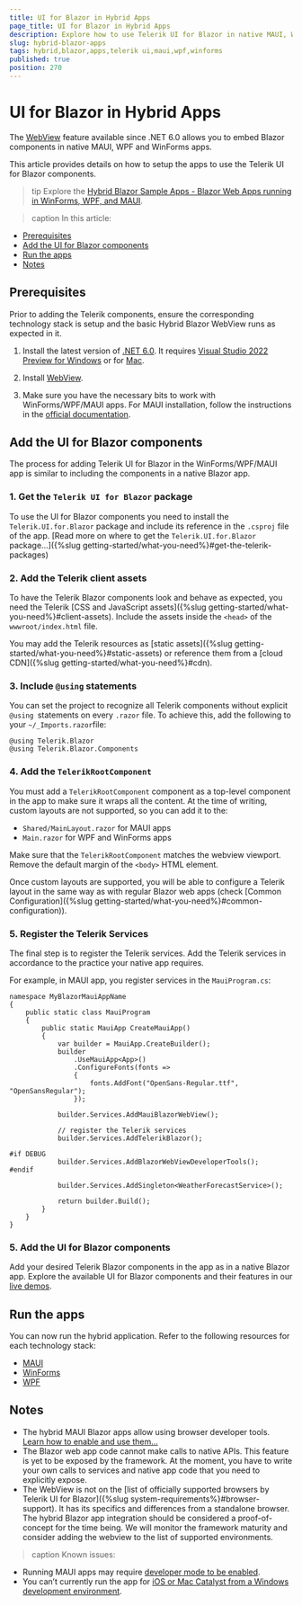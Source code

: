 ```yaml
---
title: UI for Blazor in Hybrid Apps
page_title: UI for Blazor in Hybrid Apps
description: Explore how to use Telerik UI for Blazor in native MAUI, WPF and WinForms apps.
slug: hybrid-blazor-apps
tags: hybrid,blazor,apps,telerik ui,maui,wpf,winforms
published: true
position: 270
---
```


# UI for Blazor in Hybrid Apps

The [WebView](https://devblogs.microsoft.com/dotnet/asp-net-core-updates-in-net-6-preview-3/#blazorwebview-controls-for-wpf-windows-forms) feature available since .NET 6.0 allows you to embed Blazor components in native MAUI, WPF and WinForms apps.

This article provides details on how to setup the apps to use the Telerik UI for Blazor components.

>tip Explore the [Hybrid Blazor Sample Apps - Blazor Web Apps running in WinForms, WPF, and MAUI](https://github.com/telerik/blazor-ui/tree/master/common/hybrid-blazor-apps).


>caption In this article:

* [Prerequisites](#prerequisites)
* [Add the UI for Blazor components](#add-the-ui-for-blazor-components)
* [Run the apps](#run-the-apps)
* [Notes](#notes)


## Prerequisites

Prior to adding the Telerik components, ensure the corresponding technology stack is setup and the basic Hybrid Blazor WebView runs as expected in it.


1. Install the latest version of [.NET 6.0](https://dotnet.microsoft.com/en-us/download/dotnet/6.0). It requires [Visual Studio 2022 Preview for Windows](https://visualstudio.microsoft.com/vs/preview/) or for [Mac](https://docs.microsoft.com/en-us/visualstudio/releasenotes/vs2019-mac-preview-relnotes).

1. Install [WebView](https://docs.microsoft.com/en-us/dotnet/maui/user-interface/controls/webview).

1. Make sure you have the necessary bits to work with WinForms/WPF/MAUI apps. For MAUI installation, follow the instructions in the [official documentation](https://docs.microsoft.com/en-us/dotnet/maui/get-started/first-app?pivots=devices-android).

## Add the UI for Blazor components

The process for adding Telerik UI for Blazor in the WinForms/WPF/MAUI app is similar to including the components in a native Blazor app.

### 1. Get the `Telerik UI for Blazor` package

To use the  UI for Blazor components you need to install the `Telerik.UI.for.Blazor` package and include its reference in the `.csproj` file of the app. [Read more on where to get the `Telerik.UI.for.Blazor` package...]({%slug getting-started/what-you-need%}#get-the-telerik-packages)

### 2. Add the Telerik client assets

To have the Telerik Blazor components look and behave as expected, you need the Telerik [CSS and JavaScript assets]({%slug getting-started/what-you-need%}#client-assets). Include the assets inside the `<head>` of the `wwwroot/index.html` file.

You may add the Telerik resources as [static assets]({%slug getting-started/what-you-need%}#static-assets) or reference them from a [cloud CDN]({%slug getting-started/what-you-need%}#cdn).

### 3. Include `@using` statements 

You can set the project to recognize all Telerik components without explicit `@using `statements on every `.razor` file. To achieve this, add the following to your `~/_Imports.razor`file:

````
@using Telerik.Blazor
@using Telerik.Blazor.Components
````

### 4. Add the `TelerikRootComponent`

You must add a `TelerikRootComponent` component as a top-level component in the app to make sure it wraps all the content. At the time of writing, custom layouts are not supported, so you can add it to the:

* `Shared/MainLayout.razor` for MAUI apps
* `Main.razor` for WPF and WinForms apps

Make sure that the `TelerikRootComponent` matches the webview viewport. Remove the default margin of the `<body>` HTML element.

Once custom layouts are supported, you will be able to configure a Telerik layout in the same way as with regular Blazor web apps (check [Common Configuration]({%slug getting-started/what-you-need%}#common-configuration)).

### 5. Register the Telerik Services

The final step is to register the Telerik services. Add the Telerik services in accordance to the practice your native app requires.

For example, in MAUI app, you register services in the `MauiProgram.cs`:

````CSHTML
namespace MyBlazorMauiAppName
{
    public static class MauiProgram
    {
        public static MauiApp CreateMauiApp()
        {
            var builder = MauiApp.CreateBuilder();
            builder
                .UseMauiApp<App>()
                .ConfigureFonts(fonts =>
                {
                    fonts.AddFont("OpenSans-Regular.ttf", "OpenSansRegular");
                });

            builder.Services.AddMauiBlazorWebView();

            // register the Telerik services
            builder.Services.AddTelerikBlazor();

#if DEBUG
            builder.Services.AddBlazorWebViewDeveloperTools();
#endif

            builder.Services.AddSingleton<WeatherForecastService>();

            return builder.Build();
        }
    }
}
````

### 5. Add the UI for Blazor components

Add your desired Telerik Blazor components in the app as in a native Blazor app. Explore the available UI for Blazor components and their features in our [live demos](https://demos.telerik.com/blazor-ui).


## Run the apps

You can now run the hybrid application. Refer to the following resources for each technology stack:

* [MAUI](https://docs.microsoft.com/en-us/dotnet/maui/get-started/first-app?pivots=devices-android)
* [WinForms](https://docs.microsoft.com/en-us/visualstudio/ide/create-csharp-winform-visual-studio?view=vs-2022#run-the-application)
* [WPF](https://docs.microsoft.com/en-us/dotnet/desktop/wpf/get-started/create-app-visual-studio?view=netdesktop-6.0#run-the-app)


## Notes

* The hybrid MAUI Blazor apps allow using browser developer tools. [Learn how to enable and use them...](https://docs.microsoft.com/en-us/aspnet/core/blazor/hybrid/developer-tools?view=aspnetcore-6.0&pivots=windows)
* The Blazor web app code cannot make calls to native APIs. This feature is yet to be exposed by the framework. At the moment, you have to write your own calls to services and native app code that you need to explicitly expose.
* The WebView is not on the [list of officially supported browsers by Telerik UI for Blazor]({%slug system-requirements%}#browser-support). It has its specifics and differences from a standalone browser. The hybrid Blazor app integration should be considered a proof-of-concept for the time being. We will monitor the framework maturity and consider adding the webview to the list of supported environments.

>caption Known issues:

* Running MAUI apps may require [developer mode to be enabled](https://stackoverflow.com/questions/36324300/ensure-that-target-device-has-developer-mode-enabled-could-not-obtain-a-develop).
* You can’t currently run the app for [iOS or Mac Catalyst from a Windows development environment](https://devblogs.microsoft.com/dotnet/asp-net-core-updates-in-net-6-preview-4/#ios-and-mac-catalyst).